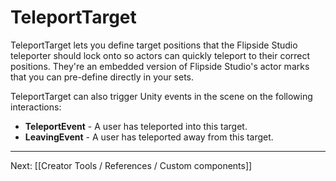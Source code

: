 # TeleportTarget

TeleportTarget lets you define target positions that the Flipside Studio teleporter should lock onto so actors can quickly teleport to their correct positions. They're an embedded version of Flipside Studio's actor marks that you can pre-define directly in your sets.

TeleportTarget can also trigger Unity events in the scene on the following interactions:

* **TeleportEvent** - A user has teleported into this target.
* **LeavingEvent** - A user has teleported away from this target.

---

Next: [[Creator Tools / References / Custom components]]
